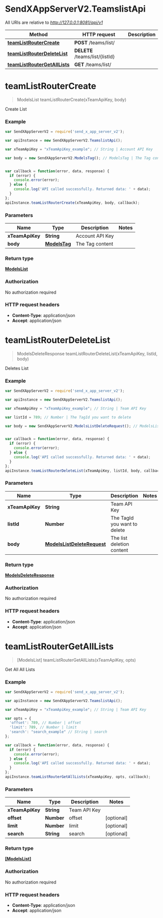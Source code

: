 # SendXAppServerV2.TeamslistApi

All URIs are relative to *http://127.0.0.1:8081/api/v1*

Method | HTTP request | Description
------------- | ------------- | -------------
[**teamListRouterCreate**](TeamslistApi.md#teamListRouterCreate) | **POST** /teams/list/ | 
[**teamListRouterDeleteList**](TeamslistApi.md#teamListRouterDeleteList) | **DELETE** /teams/list/{listId} | 
[**teamListRouterGetAllLists**](TeamslistApi.md#teamListRouterGetAllLists) | **GET** /teams/list/ | 


<a name="teamListRouterCreate"></a>
# **teamListRouterCreate**
> ModelsList teamListRouterCreate(xTeamApiKey, body)



Create List

### Example
```javascript
var SendXAppServerV2 = require('send_x_app_server_v2');

var apiInstance = new SendXAppServerV2.TeamslistApi();

var xTeamApiKey = "xTeamApiKey_example"; // String | Account API Key

var body = new SendXAppServerV2.ModelsTag(); // ModelsTag | The Tag content


var callback = function(error, data, response) {
  if (error) {
    console.error(error);
  } else {
    console.log('API called successfully. Returned data: ' + data);
  }
};
apiInstance.teamListRouterCreate(xTeamApiKey, body, callback);
```

### Parameters

Name | Type | Description  | Notes
------------- | ------------- | ------------- | -------------
 **xTeamApiKey** | **String**| Account API Key | 
 **body** | [**ModelsTag**](ModelsTag.md)| The Tag content | 

### Return type

[**ModelsList**](ModelsList.md)

### Authorization

No authorization required

### HTTP request headers

 - **Content-Type**: application/json
 - **Accept**: application/json

<a name="teamListRouterDeleteList"></a>
# **teamListRouterDeleteList**
> ModelsDeleteResponse teamListRouterDeleteList(xTeamApiKey, listId, body)



Deletes List

### Example
```javascript
var SendXAppServerV2 = require('send_x_app_server_v2');

var apiInstance = new SendXAppServerV2.TeamslistApi();

var xTeamApiKey = "xTeamApiKey_example"; // String | Team API Key

var listId = 789; // Number | The TagId you want to delete

var body = new SendXAppServerV2.ModelsListDeleteRequest(); // ModelsListDeleteRequest | The list deletion content


var callback = function(error, data, response) {
  if (error) {
    console.error(error);
  } else {
    console.log('API called successfully. Returned data: ' + data);
  }
};
apiInstance.teamListRouterDeleteList(xTeamApiKey, listId, body, callback);
```

### Parameters

Name | Type | Description  | Notes
------------- | ------------- | ------------- | -------------
 **xTeamApiKey** | **String**| Team API Key | 
 **listId** | **Number**| The TagId you want to delete | 
 **body** | [**ModelsListDeleteRequest**](ModelsListDeleteRequest.md)| The list deletion content | 

### Return type

[**ModelsDeleteResponse**](ModelsDeleteResponse.md)

### Authorization

No authorization required

### HTTP request headers

 - **Content-Type**: application/json
 - **Accept**: application/json

<a name="teamListRouterGetAllLists"></a>
# **teamListRouterGetAllLists**
> [ModelsList] teamListRouterGetAllLists(xTeamApiKey, opts)



Get All All Lists

### Example
```javascript
var SendXAppServerV2 = require('send_x_app_server_v2');

var apiInstance = new SendXAppServerV2.TeamslistApi();

var xTeamApiKey = "xTeamApiKey_example"; // String | Team API Key

var opts = { 
  'offset': 789, // Number | offset
  'limit': 789, // Number | limit
  'search': "search_example" // String | search
};

var callback = function(error, data, response) {
  if (error) {
    console.error(error);
  } else {
    console.log('API called successfully. Returned data: ' + data);
  }
};
apiInstance.teamListRouterGetAllLists(xTeamApiKey, opts, callback);
```

### Parameters

Name | Type | Description  | Notes
------------- | ------------- | ------------- | -------------
 **xTeamApiKey** | **String**| Team API Key | 
 **offset** | **Number**| offset | [optional] 
 **limit** | **Number**| limit | [optional] 
 **search** | **String**| search | [optional] 

### Return type

[**[ModelsList]**](ModelsList.md)

### Authorization

No authorization required

### HTTP request headers

 - **Content-Type**: application/json
 - **Accept**: application/json

